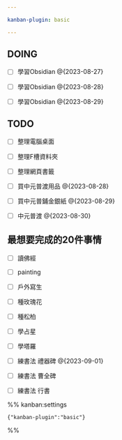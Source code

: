 ```yaml
---

kanban-plugin: basic

---
```


## DOING

- [ ] 學習Obsidian @{2023-08-27}
- [ ] 學習Obsidian @{2023-08-28}
- [ ] 學習Obsidian @{2023-08-29}


## TODO

- [ ] 整理電腦桌面
- [ ] 整理F槽資料夾
- [ ] 整理網頁書籤
- [ ] 買中元普渡用品 @{2023-08-28}
- [ ] 買中元普鋪金銀紙 @{2023-08-29}
- [ ] 中元普渡 @{2023-08-30}


## 最想要完成的20件事情

- [ ] 讀佛經
- [ ] painting
- [ ] 戶外寫生
- [ ] 種玫瑰花
- [ ] 種松柏
- [ ] 學占星
- [ ] 學塔羅
- [ ] 練書法 禮器碑 @{2023-09-01}
- [ ] 練書法 曹全碑
- [ ] 練書法 行書




%% kanban:settings
```
{"kanban-plugin":"basic"}
```
%%